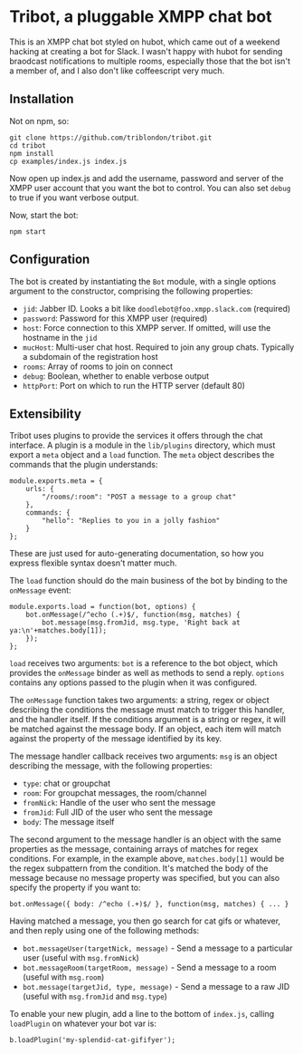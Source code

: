 # Tribot, a pluggable XMPP chat bot

This is an XMPP chat bot styled on hubot, which came out of a weekend hacking at creating a bot for Slack.  I wasn't happy with hubot for sending braodcast notifications to multiple rooms, especially those that the bot isn't a member of, and I also don't like coffeescript very much.

## Installation

Not on npm, so:

```
git clone https://github.com/triblondon/tribot.git
cd tribot
npm install
cp examples/index.js index.js
```

Now open up index.js and add the username, password and server of the XMPP user account that you want the bot to control.  You can also set `debug` to true if you want verbose output.

Now, start the bot:

```
npm start
```

## Configuration

The bot is created by instantiating the `Bot` module, with a single options argument to the constructor, comprising the following properties:

* `jid`: Jabber ID.  Looks a bit like `doodlebot@foo.xmpp.slack.com` (required)
* `password`: Password for this XMPP user (required)
* `host`: Force connection to this XMPP server.  If omitted, will use the hostname in the `jid`
* `mucHost`: Multi-user chat host.  Required to join any group chats.  Typically a subdomain of the registration host
* `rooms`: Array of rooms to join on connect
* `debug`: Boolean, whether to enable verbose output
* `httpPort`: Port on which to run the HTTP server (default 80)


## Extensibility

Tribot uses plugins to provide the services it offers through the chat interface.  A plugin is a module in the `lib/plugins` directory, which must export a `meta` object and a `load` function.  The `meta` object describes the commands that the plugin understands:

```
module.exports.meta = {
	urls: {
		"/rooms/:room": "POST a message to a group chat"
	},
	commands: {
		"hello": "Replies to you in a jolly fashion"
	}
};
```

These are just used for auto-generating documentation, so how you express flexible syntax doesn't matter much.

The `load` function should do the main business of the bot by binding to the `onMessage` event:

```
module.exports.load = function(bot, options) {
	bot.onMessage(/^echo (.+)$/, function(msg, matches) {
		bot.message(msg.fromJid, msg.type, 'Right back at ya:\n'+matches.body[1]);
	});
};

```

`load` receives two arguments: `bot` is a reference to the bot object, which provides the `onMessage` binder as well as methods to send a reply.  `options` contains any options passed to the plugin when it was configured.

The `onMessage` function takes two arguments: a string, regex or object describing the conditions the message must match to trigger this handler, and the handler itself.  If the conditions argument is a string or regex, it will be matched against the message body.  If an object, each item will match against the property of the message identified by its key.

The message handler callback receives two arguments: `msg` is an object describing the message, with the following properties:

* `type`: chat or groupchat
* `room`: For groupchat messages, the room/channel
* `fromNick`: Handle of the user who sent the message
* `fromJid`: Full JID of the user who sent the message
* `body`: The message itself

The second argument to the message handler is an object with the same properties as the message, containing arrays of matches for regex conditions.  For example, in the example above, `matches.body[1]` would be the regex subpattern from the condition.  It's matched the body of the message because no message property was specified, but you can also specify the property if you want to:

```
bot.onMessage({ body: /^echo (.+)$/ }, function(msg, matches) { ... }
```

Having matched a message, you then go search for cat gifs or whatever, and then reply using one of the following methods:

* `bot.messageUser(targetNick, message)` - Send a message to a particular user (useful with `msg.fromNick`)
* `bot.messageRoom(targetRoom, message)` - Send a message to a room (useful with `msg.room`)
* `bot.message(targetJid, type, message)` - Send a message to a raw JID (useful with `msg.fromJid` and `msg.type`)

To enable your new plugin, add a line to the bottom of `index.js`, calling `loadPlugin` on whatever your bot var is:

```
b.loadPlugin('my-splendid-cat-gififyer');
```